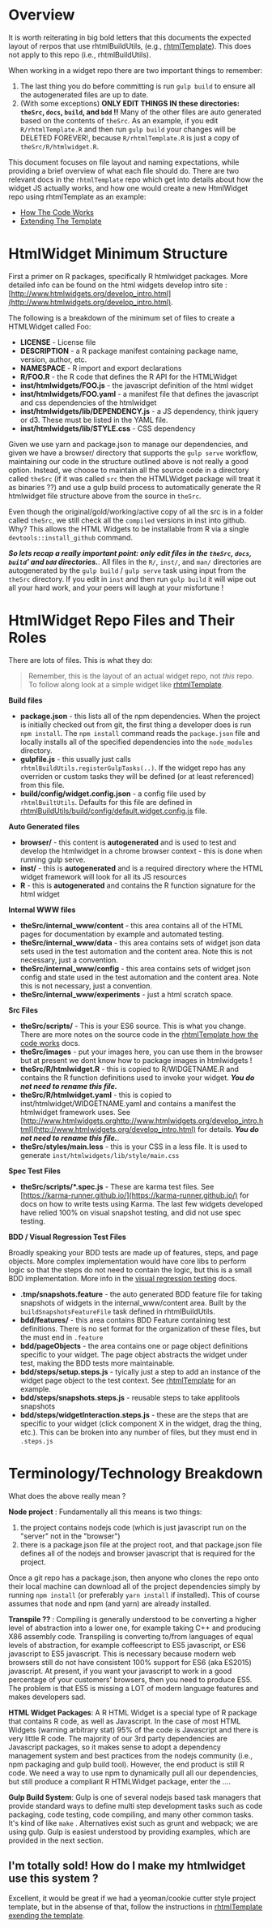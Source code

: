 # Overview

It is worth reiterating in big bold letters that this documents the expected layout of rerpos that use rhtmlBuildUtils, (e.g., [rhtmlTemplate](https://github.com/Displayr/rhtmlTemplate)). This does not apply to this repo (i.e., rhtmlBuildUtils).

When working in a widget repo there are two important things to remember:

1. The last thing you do before committing is run `gulp build` to ensure all the autogenerated files are up to date.
1. (With some exceptions) **ONLY EDIT THINGS IN these directories: `theSrc`, `docs`, `build`, and `bdd` !!** Many of the other files are auto generated based on the contents of `theSrc`. As an example, if you edit `R/rhtmlTemplate.R` and then run `gulp build` your changes will be DELETED FOREVER!, because `R/rhtmlTemplate.R` is just a copy of `theSrc/R/htmlwidget.R`.

This document focuses on file layout and naming expectations, while providing a brief overview of what each file should do. There are two relevant docs in the `rhtmlTemplate` repo which get into details about how the widget JS actually works, and how one would create a new HtmlWidget repo using rhtmlTemplate as an example:
 
* [How The Code Works](https://github.com/Displayr/rhtmlTemplate/blob/master/docs/how_the_code_works.md)
* [Extending The Template](https://github.com/Displayr/rhtmlTemplate/blob/master/docs/extending_the_template.md)

# HtmlWidget Minimum Structure

First a primer on R packages, specifically R htmlwidget packages. More detailed info can be found on the html widgets develop intro site : [http://www.htmlwidgets.org/develop_intro.html](http://www.htmlwidgets.org/develop_intro.html). 

The following is a breakdown of the minimum set of files to create a HTMLWidget called Foo:

* **LICENSE** - License file
* **DESCRIPTION** - a R package manifest containing package name, version, author, etc.
* **NAMESPACE** - R import and export declarations
* **R/FOO.R** - the R code that defines the R API for the HTMLWidget
* **inst/htmlwidgets/FOO.js** - the javascript definition of the html widget
* **inst/htmlwidgets/FOO.yaml** - a manifest file that defines the javascript and css dependencies of the htmlwidget
* **inst/htmlwidgets/lib/DEPENDENCY.js** - a JS dependency, think jquery or d3. These must be listed in the YAML file.
* **inst/htmlwidgets/lib/STYLE.css** - CSS dependency

Given we use yarn and package.json to manage our dependencies, and given we have a browser/ directory that supports the `gulp serve` workflow, maintaining our code in the structure outlined above is not really a good option. Instead, we choose to maintain all the source code in a directory called `theSrc` (if it was called `src` then the HTMLWidget package will treat it as binaries ??) and use a gulp build process to automatically generate the R htmlwidget file structure above from the source in `theSrc`.

Even though the original/gold/working/active copy of all the src is in a folder called `theSrc`, we still check all the `compiled` versions in inst into github. Why? This allows the HTML Widgets to be installable from R via a single `devtools::install_github` command.

_**So lets recap a really important point: only edit files in the `theSrc`, `docs`, `build`' and `bdd` directories.**_. All files in the `R/`, `inst/`, and `man/` directories are autogenerated by the `gulp build` / `gulp serve` task using input from the `theSrc` directory. If you edit in `inst` and then run `gulp build` it will wipe out all your hard work, and your peers will laugh at your misfortune !

# HtmlWidget Repo Files and Their Roles

There are lots of files. This is what they do:

> Remember, this is the layout of an actual widget repo, not _this_ repo. To follow along look at a simple widget like [rhtmlTemplate](https://github.com/Displayr/rhtmlTemplate).

**Build files**
* **package.json** - this lists all of the npm dependencies. When the project is initially checked out from git, the first thing a developer does is run `npm install`. The `npm install` command reads the `package.json` file and locally installs all of the specified dependencies into the `node_modules` directory.
* **gulpfile.js** - this usually just calls `rhtmlBuildUtils.registerGulpTasks(..)`. If the widget repo has any overriden or custom tasks they will be defined (or at least referenced) from this file.
* **build/config/widget.config.json** - a config file used by `rhtmlBuiltUtils`. Defaults for this file are defined in [rhtmlBuildUtils/build/config/default.widget.config.js](https://github.com/Displayr/rhtmlBuildUtils/blob/master/src/build/config/default.widget.config.js) file. 

**Auto Generated files**
* **browser/** - this content is **autogenerated** and is used to test and develop the htmlwidget in a chrome browser context - this is done when running gulp serve.
* **inst/** - this is **autogenerated** and is a required directory where the HTML widget framework will look for all its JS resources
* **R** - this is **autogenerated** and contains the R function signature for the html widget

**Internal WWW files**
* **theSrc/internal_www/content** - this area contains all of the HTML pages for documentation by example and automated testing.
* **theSrc/internal_www/data** - this area contains sets of widget json data sets used in the test automation and the content area. Note this is not necessary, just a convention.
* **theSrc/internal_www/config** - this area contains sets of widget json config and state used in the test automation and the content area. Note this is not necessary, just a convention.
* **theSrc/internal_www/experiments** - just a html scratch space.

**Src Files**
* **theSrc/scripts/** - This is your ES6 source. This is what you change. There are more notes on the source code in the [rhtmlTemplate how the code works](https://github.com/Displayr/rhtmlTemplate/blob/master/docs/how_the_code_works.md) docs.
* **theSrc/images** - put your images here, you can use them in the browser but at present we dont know how to package images in htmlwidgets !
* **theSrc/R/htmlwidget.R** - this is copied to R/WIDGETNAME.R and contains the R function definitions used to invoke your widget. _**You do not need to rename this file.**_
* **theSrc/R/htmlwidget.yaml** - this is copied to inst/htmlwidget/WIDGETNAME.yaml and contains a manifest the htmlwidget framework uses. See [http://www.htmlwidgets.orghttp://www.htmlwidgets.org/develop_intro.html](http://www.htmlwidgets.org/develop_intro.html) for details. _**You do not need to rename this file.**_.
* **theSrc/styles/main.less** - this is your CSS in a less file. It is used to generate `inst/htmlwidgets/lib/style/main.css`

**Spec Test Files**
* **theSrc/scripts/*.spec.js** - These are karma test files. See [https://karma-runner.github.io/](https://karma-runner.github.io/) for docs on how to write tests using Karma. The last few widgets developed have relied 100% on visual snapshot testing, and did not use spec testing.

**BDD / Visual Regression Test Files**

Broadly speaking your BDD tests are made up of features, steps, and page objects. More complex implementation would have core libs to perform logic so that the steps do not need to contain the logic, but this is a small BDD implementation. More info in the [visual regression testing](/docs/visual_regression_testing.md) docs.

* **.tmp/snapshots.feature** - the auto generated BDD feature file for taking snapshots of widgets in the internal_www/content area. Built by the `buildSnapshotsFeatureFile` task defined in rhtmlBuildUtils. 
* **bdd/features/** - this area contains BDD Feature containing test definitions. There is no set format for the organization of these files, but the must end in `.feature`  
* **bdd/pageObjects** - the area contains one or page object definitions specific to your widget. The page object abstracts the widget under test, making the BDD tests more maintainable.
* **bdd/steps/setup.steps.js** - tyically just a step to add an instance of the widget page object to the test context. See [rhtmlTemplate](https://github.com/Displayr/rhtmlTemplate) for an example.
* **bdd/steps/snapshots.steps.js** - reusable steps to take applitools snapshots
* **bdd/steps/widgetInteraction.steps.js** - these are the steps that are specific to your widget (click component X in the widget, drag the thing, etc.). This can be broken into any number of files, but they must end in `.steps.js`

# Terminology/Technology Breakdown

What does the above really mean ?

**Node project** : Fundamentally all this means is two things:

1. the project contains nodejs code (which is just javascript run on the "server" not in the "browser")
1. there is a package.json file at the project root, and that package.json file defines all of the nodejs and browser javascript that is required for the project.

Once a git repo has a package.json, then anyone who clones the repo onto their local machine can download all of the project dependencies simply by running `npm install` (or preferably `yarn install` if installed). This of course assumes that node and npm (and yarn) are already installed.

**Transpile ??** : Compiling is generally understood to be converting a higher level of abstraction into a lower one, for example taking C++ and producing X86 assembly code. Transpiling is converting to/from languages of equal levels of abstraction, for example coffeescript to ES5 javascript, or ES6 javascript to ES5 javascript. This is necessary because modern web browsers still do not have consistent 100% support for ES6 (aka ES2015) javascript. At present, if you want your javascript to work in a good percentage of your customers' browsers, then you need to produce ES5. The problem is that ES5 is missing a LOT of modern language features and makes developers sad.

**HTML Widget Packages**: A R HTML Widget is a special type of R package that contains R code, as well as Javascript. In the case of most HTML Widgets (warning arbitrary stat) 95%  of the code is Javascript and there is very little R code. The majority of our 3rd party dependencies are Javascript packages, so it makes sense to adopt a dependency management system and best practices from the nodejs community (i.e., npm packaging and gulp build tool). However, the end product is still R code. We need a way to use npm to dynamically pull all our dependencies, but still produce a compliant R HTMLWidget package, enter the ....

**Gulp Build System**: Gulp is one of several nodejs based task managers that provide standard ways to define multi step development tasks such as code packaging, code testing, code compiling, and many other common tasks. It's kind of like `make` . Alternatives exist such as grunt and webpack; we are using gulp. Gulp is easiest understood by providing examples, which are provided in the next section.

## I'm totally sold! How do I make my htmlwidget use this system ?

Excellent, it would be great if we had a yeoman/cookie cutter style project template, but in the absense of that, follow the instructions in [rhtmlTemplate exending the template](https://github.com/Displayr/rhtmlTemplate/blob/master/docs/extending_the_template.md). 
